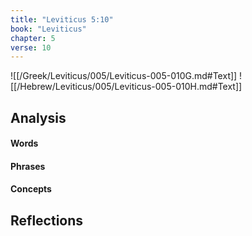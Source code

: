 ```yaml
---
title: "Leviticus 5:10"
book: "Leviticus"
chapter: 5
verse: 10
---
```

![[/Greek/Leviticus/005/Leviticus-005-010G.md#Text]]
![[/Hebrew/Leviticus/005/Leviticus-005-010H.md#Text]]

## Analysis

#### Words

#### Phrases

#### Concepts

## Reflections

